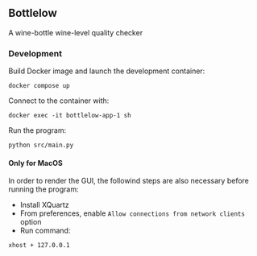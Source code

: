 ## Bottlelow

A wine-bottle wine-level quality checker

### Development
Build Docker image and launch the development container:
```
docker compose up
```

Connect to the container with:
```
docker exec -it bottlelow-app-1 sh
```

Run the program:
```
python src/main.py
```

#### Only for MacOS
In order to render the GUI, the followind steps are also necessary before running the program:

* Install XQuartz
* From preferences, enable `Allow connections from network clients` option
* Run command:
```
xhost + 127.0.0.1
```